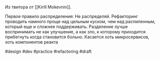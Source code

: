 Из твитора от [[Kirill Mokevnin]].

Первое правило распределения: Не распределяй. Рефакторинг проводить намного проще над цельным куском, чем над распиленным, который еще и сложнее поддерживать. Разделение лучше воспринимать не как улучшение, а как зло, к которому приходится прибегнуть когда становится больно. Касается хоть микросервисов, хоть компонентов реакта

#design #dev #practice #refactoring
#draft